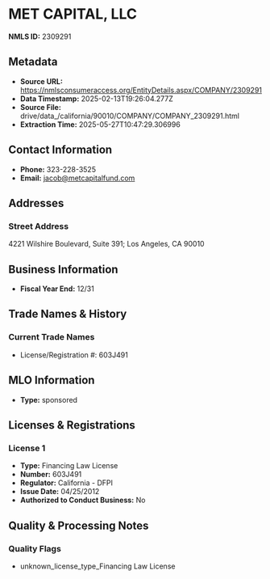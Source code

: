 # MET CAPITAL, LLC

**NMLS ID:** 2309291

## Metadata
- **Source URL:** https://nmlsconsumeraccess.org/EntityDetails.aspx/COMPANY/2309291
- **Data Timestamp:** 2025-02-13T19:26:04.277Z
- **Source File:** drive/data_/california/90010/COMPANY/COMPANY_2309291.html
- **Extraction Time:** 2025-05-27T10:47:29.306996

## Contact Information
- **Phone:** 323-228-3525
- **Email:** jacob@metcapitalfund.com

## Addresses
### Street Address
4221 Wilshire Boulevard, Suite 391; Los Angeles, CA 90010

## Business Information
- **Fiscal Year End:** 12/31

## Trade Names & History
### Current Trade Names
- License/Registration #: 603J491

## MLO Information
- **Type:** sponsored

## Licenses & Registrations

### License 1
- **Type:** Financing Law License
- **Number:** 603J491
- **Regulator:** California - DFPI
- **Issue Date:** 04/25/2012
- **Authorized to Conduct Business:** No

## Quality & Processing Notes
### Quality Flags
- unknown_license_type_Financing Law License
